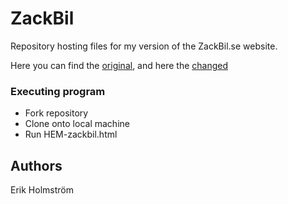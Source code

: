 # ZackBil

Repository hosting files for my version of the ZackBil.se website.

Here you can find the [original](http://www.zackbil.se), and here the [changed](HEM-zackbil.html)

### Executing program

* Fork repository
* Clone onto local machine
* Run HEM-zackbil.html

## Authors

Erik Holmström
